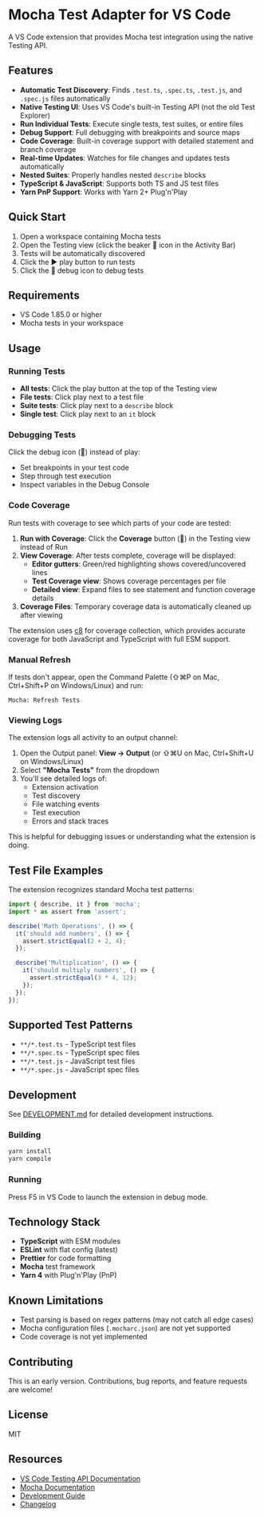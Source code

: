 # Mocha Test Adapter for VS Code

A VS Code extension that provides Mocha test integration using the native Testing API.

## Features

- **Automatic Test Discovery**: Finds `.test.ts`, `.spec.ts`, `.test.js`, and `.spec.js` files automatically
- **Native Testing UI**: Uses VS Code's built-in Testing API (not the old Test Explorer)
- **Run Individual Tests**: Execute single tests, test suites, or entire files
- **Debug Support**: Full debugging with breakpoints and source maps
- **Code Coverage**: Built-in coverage support with detailed statement and branch coverage
- **Real-time Updates**: Watches for file changes and updates tests automatically
- **Nested Suites**: Properly handles nested `describe` blocks
- **TypeScript & JavaScript**: Supports both TS and JS test files
- **Yarn PnP Support**: Works with Yarn 2+ Plug'n'Play

## Quick Start

1. Open a workspace containing Mocha tests
2. Open the Testing view (click the beaker 🧪 icon in the Activity Bar)
3. Tests will be automatically discovered
4. Click the ▶️ play button to run tests
5. Click the 🐛 debug icon to debug tests

## Requirements

- VS Code 1.85.0 or higher
- Mocha tests in your workspace

## Usage

### Running Tests

- **All tests**: Click the play button at the top of the Testing view
- **File tests**: Click play next to a test file
- **Suite tests**: Click play next to a `describe` block  
- **Single test**: Click play next to an `it` block

### Debugging Tests

Click the debug icon (🐛) instead of play:
- Set breakpoints in your test code
- Step through test execution
- Inspect variables in the Debug Console

### Code Coverage

Run tests with coverage to see which parts of your code are tested:

1. **Run with Coverage**: Click the **Coverage** button (🔬) in the Testing view instead of Run
2. **View Coverage**: After tests complete, coverage will be displayed:
   - **Editor gutters**: Green/red highlighting shows covered/uncovered lines
   - **Test Coverage view**: Shows coverage percentages per file
   - **Detailed view**: Expand files to see statement and function coverage details
3. **Coverage Files**: Temporary coverage data is automatically cleaned up after viewing

The extension uses [c8](https://github.com/bcoe/c8) for coverage collection, which provides accurate coverage for both JavaScript and TypeScript with full ESM support.

### Manual Refresh

If tests don't appear, open the Command Palette (⇧⌘P on Mac, Ctrl+Shift+P on Windows/Linux) and run:
```
Mocha: Refresh Tests
```

### Viewing Logs

The extension logs all activity to an output channel:

1. Open the Output panel: **View → Output** (or ⇧⌘U on Mac, Ctrl+Shift+U on Windows/Linux)
2. Select **"Mocha Tests"** from the dropdown
3. You'll see detailed logs of:
   - Extension activation
   - Test discovery
   - File watching events
   - Test execution
   - Errors and stack traces

This is helpful for debugging issues or understanding what the extension is doing.

## Test File Examples

The extension recognizes standard Mocha test patterns:

```typescript
import { describe, it } from 'mocha';
import * as assert from 'assert';

describe('Math Operations', () => {
  it('should add numbers', () => {
    assert.strictEqual(2 + 2, 4);
  });

  describe('Multiplication', () => {
    it('should multiply numbers', () => {
      assert.strictEqual(3 * 4, 12);
    });
  });
});
```

## Supported Test Patterns

- `**/*.test.ts` - TypeScript test files
- `**/*.spec.ts` - TypeScript spec files  
- `**/*.test.js` - JavaScript test files
- `**/*.spec.js` - JavaScript spec files

## Development

See [DEVELOPMENT.md](DEVELOPMENT.md) for detailed development instructions.

### Building

```bash
yarn install
yarn compile
```

### Running

Press F5 in VS Code to launch the extension in debug mode.

## Technology Stack

- **TypeScript** with ESM modules
- **ESLint** with flat config (latest)
- **Prettier** for code formatting
- **Mocha** test framework
- **Yarn 4** with Plug'n'Play (PnP)

## Known Limitations

- Test parsing is based on regex patterns (may not catch all edge cases)
- Mocha configuration files (`.mocharc.json`) are not yet supported
- Code coverage is not yet implemented

## Contributing

This is an early version. Contributions, bug reports, and feature requests are welcome!

## License

MIT

## Resources

- [VS Code Testing API Documentation](https://code.visualstudio.com/api/extension-guides/testing)
- [Mocha Documentation](https://mochajs.org/)
- [Development Guide](DEVELOPMENT.md)
- [Changelog](CHANGELOG.md)

